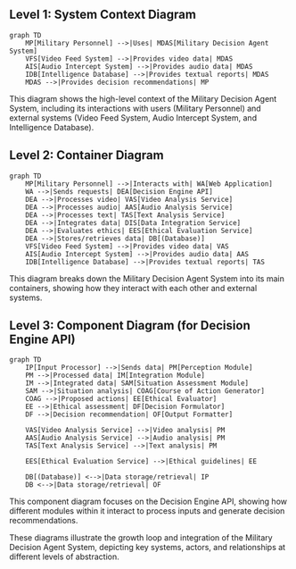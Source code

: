 
## Level 1: System Context Diagram

```mermaid
graph TD
    MP[Military Personnel] -->|Uses| MDAS[Military Decision Agent System]
    VFS[Video Feed System] -->|Provides video data| MDAS
    AIS[Audio Intercept System] -->|Provides audio data| MDAS
    IDB[Intelligence Database] -->|Provides textual reports| MDAS
    MDAS -->|Provides decision recommendations| MP
```

This diagram shows the high-level context of the Military Decision Agent System, including its interactions with users (Military Personnel) and external systems (Video Feed System, Audio Intercept System, and Intelligence Database).

## Level 2: Container Diagram

```mermaid
graph TD
    MP[Military Personnel] -->|Interacts with| WA[Web Application]
    WA -->|Sends requests| DEA[Decision Engine API]
    DEA -->|Processes video| VAS[Video Analysis Service]
    DEA -->|Processes audio| AAS[Audio Analysis Service]
    DEA -->|Processes text| TAS[Text Analysis Service]
    DEA -->|Integrates data| DIS[Data Integration Service]
    DEA -->|Evaluates ethics| EES[Ethical Evaluation Service]
    DEA -->|Stores/retrieves data| DB[(Database)]
    VFS[Video Feed System] -->|Provides video data| VAS
    AIS[Audio Intercept System] -->|Provides audio data| AAS
    IDB[Intelligence Database] -->|Provides textual reports| TAS
```

This diagram breaks down the Military Decision Agent System into its main containers, showing how they interact with each other and external systems.

## Level 3: Component Diagram (for Decision Engine API)

```mermaid
graph TD
    IP[Input Processor] -->|Sends data| PM[Perception Module]
    PM -->|Processed data| IM[Integration Module]
    IM -->|Integrated data| SAM[Situation Assessment Module]
    SAM -->|Situation analysis| COAG[Course of Action Generator]
    COAG -->|Proposed actions| EE[Ethical Evaluator]
    EE -->|Ethical assessment| DF[Decision Formulator]
    DF -->|Decision recommendation| OF[Output Formatter]
    
    VAS[Video Analysis Service] -->|Video analysis| PM
    AAS[Audio Analysis Service] -->|Audio analysis| PM
    TAS[Text Analysis Service] -->|Text analysis| PM
    
    EES[Ethical Evaluation Service] -->|Ethical guidelines| EE
    
    DB[(Database)] <-->|Data storage/retrieval| IP
    DB <-->|Data storage/retrieval| OF
```

This component diagram focuses on the Decision Engine API, showing how different modules within it interact to process inputs and generate decision recommendations.

These diagrams illustrate the growth loop and integration of the Military Decision Agent System, depicting key systems, actors, and relationships at different levels of abstraction.
